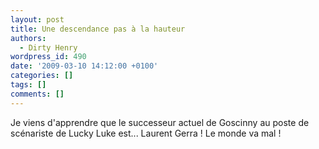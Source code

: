 ```yaml
---
layout: post
title: Une descendance pas à la hauteur
authors:
  - Dirty Henry
wordpress_id: 490
date: '2009-03-10 14:12:00 +0100'
categories: []
tags: []
comments: []
---
```

Je viens d'apprendre que le successeur actuel de Goscinny au poste de scénariste de Lucky Luke est... Laurent Gerra ! Le monde va mal !
